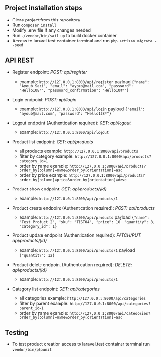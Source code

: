 ## Project installation steps

- Clone project from this repository
- Run `composer install`
- Modify .env file if any changes needed
- Run `./vendor/bin/sail up` to build docker container
- Access to laravel.test container terminal and run `php artisan migrate --seed`

## API REST

- Register endpoint: *POST: api/register*
    - example: `http://127.0.0.1:8000/api/register` payload `{"name": "Ayoub Sabi", "email": "ayoub@mail.com", "password": "Hello108*", "password_confirmation": "Hello108*"}`

- Login endpoint: *POST: api/login*
    - example: `http://127.0.0.1:8000/api/login` payload `{"email": "ayoub@mail.com", "password": "Hello108*"}`

- Logout endpoint (Authentication required): *GET: api/logout*
    - example: `http://127.0.0.1:8000/api/logout`

- Product list endpoint: *GET: api/products*
    - all products example: `http://127.0.0.1:8000/api/products`
    - filter by category example: `http://127.0.0.1:8000/api/products?category_id=1`
    - order by name example: `http://127.0.0.1:8000/api/products?order_by[column]=name&order_by[orientation]=asc`
    - order by price example: `http://127.0.0.1:8000/api/products?order_by[column]=price&order_by[orientation]=desc`

- Product show endpoint: *GET: api/products/{id}*
    - example: `http://127.0.0.1:8000/api/products/1`

- Product create endpoint (Authentication required): *POST: api/products*
    - example: `http://127.0.0.1:8000/api/products` payload `{"name": "Test Product 2", "sku": "TEST04", "price": 10, "quantity": 8, "category_id": 1}`

- Product update endpoint (Authentication required): *PATCH/PUT: api/products/{id}*
    - example: `http://127.0.0.1:8000/api/products/1` payload `{"quantity": 12}`

- Product delete endpoint (Authentication required): *DELETE: api/products/{id}*
    - example: `http://127.0.0.1:8000/api/products/1`

- Category list endpoint: *GET: api/categories*
    - all categories example: `http://127.0.0.1:8000/api/categories`
    - filter by parent example: `http://127.0.0.1:8000/api/categories?parent_id=1`
    - order by name example: `http://127.0.0.1:8000/api/categories?order_by[column]=name&order_by[orientation]=asc`
    
## Testing

- To test product creation access to laravel.test container terminal run `vendor/bin/phpunit`
